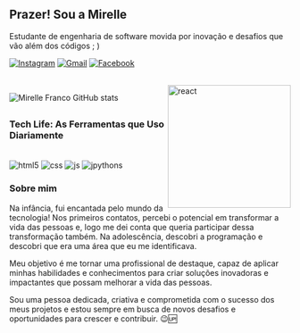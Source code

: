 
## Prazer! Sou a Mirelle
Estudante de engenharia de software movida por inovação e desafios que vão além dos códigos ; )

[![Instagram](https://img.shields.io/badge/Instagram-E4405F?style=for-the-badge&logo=instagram&logoColor=white)](https://www.instagram.com/_mihfranc/)
[![Gmail](https://img.shields.io/badge/Gmail-D14836?style=for-the-badge&logo=gmail&logoColor=white)](https://mail.google.com/mail/u/mirellefranco04@gmail.com/)
[![Facebook](https://img.shields.io/badge/Facebook-1877F2?style=for-the-badge&logo=facebook&logoColor=white)](https://www.facebook.com/mirelleffranco/)

<div style="display: inline_block"><br/>
<img align="right" alt="react" src="cdn.discordapp.com/attachments/1111360609934647409/1161497106440273930/baixados.jfif?ex=65388379&is=65260e79&hm=c9866b20b0abe7cabec6427621a8998565dbce4247ea69a284b49c63b99f4667&" width="220px" />
</div>

![Mirelle Franco GitHub stats](https://github-readme-stats.vercel.app/api?username=mirellefranco&show_icons=true&theme=tokyonight)

##
### Tech Life: As Ferramentas que Uso Diariamente

<div style="display: inline_block"><br/>
 <img align="center" alt="html5" src="https://img.shields.io/badge/HTML5-E34F26?style=for-the-badge&logo=html5&logoColor=white" />
  <img align="center" alt="css" src="https://img.shields.io/badge/CSS3-1572B6?style=for-the-badge&logo=css3&logoColor=white" />
  <img align="center" alt="js" src="https://img.shields.io/badge/JavaScript-323330?style=for-the-badge&logo=javascript&logoColor=F7DF1E" />
    <img align="center" alt="jpythons" src="https://img.shields.io/badge/Python-14354C?style=for-the-badge&logo=python&logoColor=white" />

</div>


### Sobre mim

Na infância, fui encantada pelo mundo da tecnologia! Nos primeiros contatos, percebi o potencial em transformar a vida das pessoas e, logo me dei conta que queria participar dessa transformação também. Na adolescência, descobri a programação e descobri que era uma área que eu me identificava.

Meu objetivo é me tornar uma profissional de destaque, capaz de aplicar minhas habilidades e conhecimentos para criar soluções inovadoras e impactantes que possam melhorar a vida das pessoas.

Sou uma pessoa dedicada, criativa e comprometida com o sucesso dos meus projetos e estou sempre em busca de novos desafios e oportunidades para crescer e contribuir. 😉🆙
